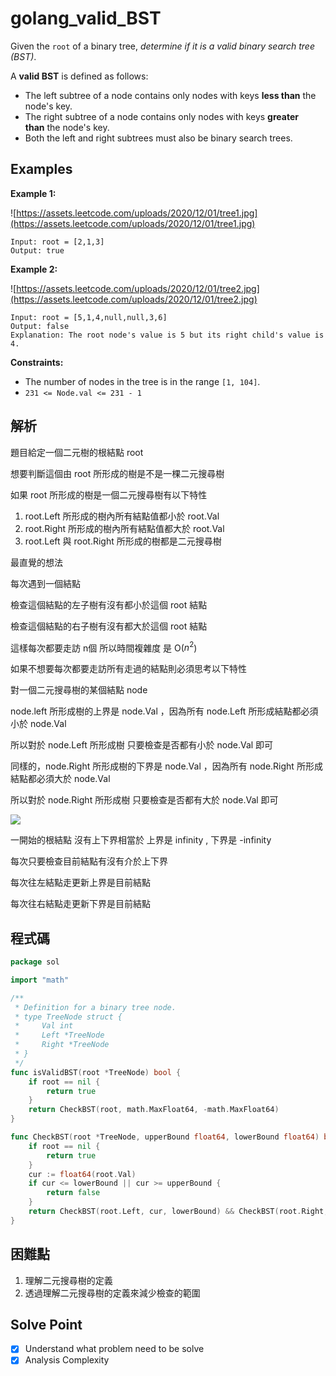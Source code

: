 # golang_valid_BST

Given the `root` of a binary tree, *determine if it is a valid binary search tree (BST)*.

A **valid BST** is defined as follows:

- The left subtree of a node contains only nodes with keys **less than** the node's key.
- The right subtree of a node contains only nodes with keys **greater than** the node's key.
- Both the left and right subtrees must also be binary search trees.

## Examples

**Example 1:**

![https://assets.leetcode.com/uploads/2020/12/01/tree1.jpg](https://assets.leetcode.com/uploads/2020/12/01/tree1.jpg)

```
Input: root = [2,1,3]
Output: true

```

**Example 2:**

![https://assets.leetcode.com/uploads/2020/12/01/tree2.jpg](https://assets.leetcode.com/uploads/2020/12/01/tree2.jpg)

```
Input: root = [5,1,4,null,null,3,6]
Output: false
Explanation: The root node's value is 5 but its right child's value is 4.

```

**Constraints:**

- The number of nodes in the tree is in the range `[1, 104]`.
- `231 <= Node.val <= 231 - 1`

## 解析

題目給定一個二元樹的根結點 root

想要判斷這個由 root 所形成的樹是不是一棵二元搜尋樹

如果 root 所形成的樹是一個二元搜尋樹有以下特性

1. root.Left 所形成的樹內所有結點值都小於 root.Val
2. root.Right 所形成的樹內所有結點值都大於 root.Val
3. root.Left 與 root.Right 所形成的樹都是二元搜尋樹

最直覺的想法

每次遇到一個結點

檢查這個結點的左子樹有沒有都小於這個 root 結點

檢查這個結點的右子樹有沒有都大於這個 root 結點 

這樣每次都要走訪 n個 所以時間複雜度 是 O($n^2$)

如果不想要每次都要走訪所有走過的結點則必須思考以下特性

對一個二元搜尋樹的某個結點 node

node.left 所形成樹的上界是 node.Val ，因為所有 node.Left 所形成結點都必須小於 node.Val

所以對於 node.Left 所形成樹 只要檢查是否都有小於 node.Val 即可

同樣的，node.Right 所形成樹的下界是 node.Val ，因為所有 node.Right 所形成結點都必須大於 node.Val

所以對於 node.Right 所形成樹 只要檢查是否都有大於 node.Val 即可

![](https://i.imgur.com/gM2lJ9d.png)

一開始的根結點 沒有上下界相當於 上界是 infinity , 下界是 -infinity

每次只要檢查目前結點有沒有介於上下界

每次往左結點走更新上界是目前結點

每次往右結點走更新下界是目前結點

## 程式碼

```go
package sol

import "math"

/**
 * Definition for a binary tree node.
 * type TreeNode struct {
 *     Val int
 *     Left *TreeNode
 *     Right *TreeNode
 * }
 */
func isValidBST(root *TreeNode) bool {
	if root == nil {
		return true
	}
	return CheckBST(root, math.MaxFloat64, -math.MaxFloat64)
}

func CheckBST(root *TreeNode, upperBound float64, lowerBound float64) bool {
	if root == nil {
		return true
	}
	cur := float64(root.Val)
	if cur <= lowerBound || cur >= upperBound {
		return false
	}
	return CheckBST(root.Left, cur, lowerBound) && CheckBST(root.Right, upperBound, cur)
}
```

## 困難點

1. 理解二元搜尋樹的定義
2. 透過理解二元搜尋樹的定義來減少檢查的範圍

## Solve Point

- [x]  Understand what problem need to be solve
- [x]  Analysis Complexity